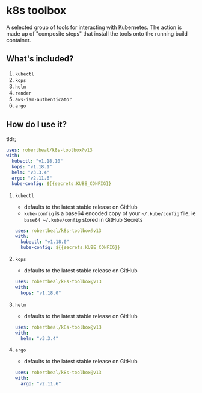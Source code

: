 # k8s toolbox

A selected group of tools for interacting with Kubernetes. The action is made up of "composite steps" that install the tools onto the running build container.

## What's included?

1. `kubectl`
1. `kops`
1. `helm`
1. `render`
1. `aws-iam-authenticator`
1. `argo`

## How do I use it?

tldr;

```yaml
uses: robertbeal/k8s-toolbox@v13
with:
  kubectl: "v1.18.10"
  kops: "v1.18.1"
  helm: "v3.3.4"
  argo: "v2.11.6"
  kube-config: ${{secrets.KUBE_CONFIG}}
```

1. `kubectl`

   - defaults to the latest stable release on GitHub
   - `kube-config` is a base64 encoded copy of your `~/.kube/config` file, ie `base64 ~/.kube/config` stored in GitHub Secrets

   ```yaml
   uses: robertbeal/k8s-toolbox@v13
   with:
     kubectl: "v1.18.0"
     kube-config: ${{secrets.KUBE_CONFIG}}
   ```

1. `kops`

   - defaults to the latest stable release on GitHub

   ```yaml
   uses: robertbeal/k8s-toolbox@v13
   with:
     kops: "v1.18.0"
   ```

1. `helm`

   - defaults to the latest stable release on GitHub

   ```yaml
   uses: robertbeal/k8s-toolbox@v13
   with:
     helm: "v3.3.4"
   ```

1. `argo`

   - defaults to the latest stable release on GitHub

   ```yaml
   uses: robertbeal/k8s-toolbox@v13
   with:
     argo: "v2.11.6"
   ```
